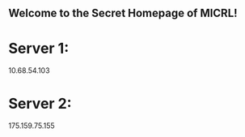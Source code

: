 ## Welcome to the Secret Homepage of MICRL!
# Server 1:
10.68.54.103
# Server 2:
175.159.75.155







